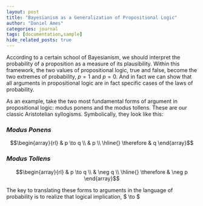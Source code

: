```yaml
---
layout: post
title: "Bayesianism as a Generalization of Propositional Logic"
author: "Daniel Ames"
categories: journal
tags: [documentation,sample]
hide_related_posts: true
---
```


According to a certain school of Bayesianism, we should interpret the probability of a proposition as a measure of its plausibility. Within this framework, the two values of propositional logic, true and false, become the two extremes of probability, $p = 1$ and $p = 0$. And in fact we can show that all arguments in propositional logic are in fact specific cases of the laws of probability.

As an example, take the two most fundamental forms of argument in propositional logic: modus ponens and the modus tollens.  These are our classic Aristotelian syllogisms. Symbolically, they look like this:

### _Modus Ponens_
$$\begin{array}{rl}
    & p \to q \\
    & p \\
    \hline{}
    \therefore & q
  \end{array}$$

### _Modus Tollens_
$$\begin{array}{rl}
    & p \to q \\
    & \neg q \\
    \hline{}
    \therefore & \neg p
  \end{array}$$

The key to translating these forms to arguments in the language of probability is to realize that logical implication, $ \to $